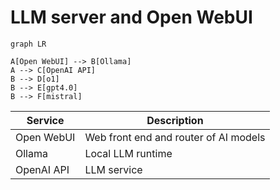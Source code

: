 # LLM server and Open WebUI

```mermaid
graph LR

A[Open WebUI] --> B[Ollama]
A --> C[OpenAI API]
B --> D[o1]
B --> E[gpt4.0]
B --> F[mistral]

```


| Service | Description | 
|---------|-------------|
| Open WebUI | Web front end and router of AI models |
| Ollama | Local LLM runtime |
| OpenAI API | LLM service |
